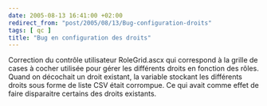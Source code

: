 ```yaml
---
date: 2005-08-13 16:41:00 +02:00
redirect_from: "post/2005/08/13/Bug-configuration-droits"
tags: [ qc ]
title: "Bug en configuration des droits"
---
```


Correction du contrôle utilisateur RoleGrid.ascx qui correspond à la grille
de cases à cocher utilisée pour gérer les différents droits en fonction des
rôles. Quand on décochait un droit existant, la variable stockant les
différents droits sous forme de liste CSV était corrompue. Ce qui avait comme
effet de faire disparaitre certains des droits existants.
